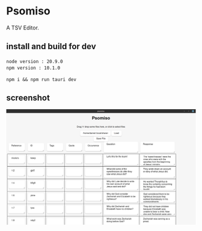 # Psomiso

A TSV Editor.

## install and build for dev 

`node version : 20.9.0`  
`npm version : 10.1.0`

`npm i && npm run tauri dev`

## screenshot

![Psomiso screenshot](data/screen.png)